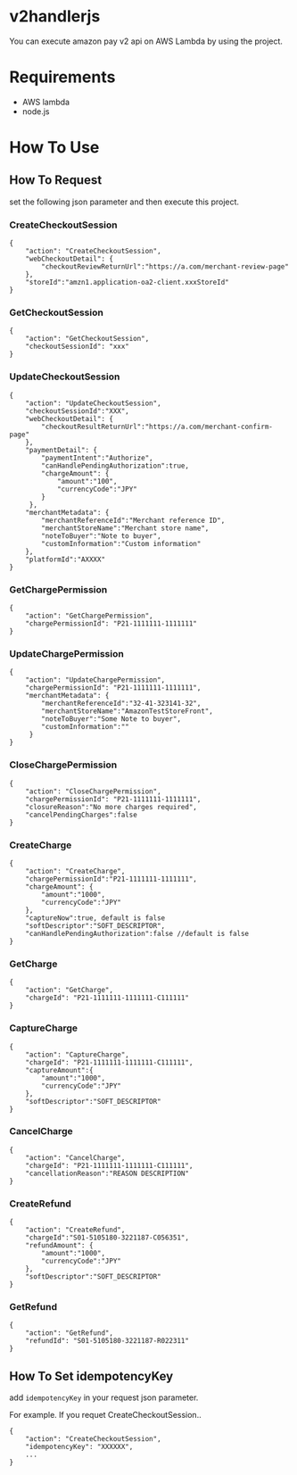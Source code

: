 # v2handlerjs

You can execute amazon pay v2 api on AWS Lambda by using the project.

# Requirements
* AWS lambda
* node.js

# How To Use
## How To Request
set the following json parameter and then execute this project.

### CreateCheckoutSession

```
{
    "action": "CreateCheckoutSession",
    "webCheckoutDetail": {
        "checkoutReviewReturnUrl":"https://a.com/merchant-review-page"
    },
    "storeId":"amzn1.application-oa2-client.xxxStoreId"
}
```

### GetCheckoutSession

```
{
    "action": "GetCheckoutSession",
    "checkoutSessionId": "xxx"
}
```

### UpdateCheckoutSession

```
{
    "action": "UpdateCheckoutSession",
    "checkoutSessionId":"XXX",
    "webCheckoutDetail": {
        "checkoutResultReturnUrl":"https://a.com/merchant-confirm-page"
    },
    "paymentDetail": {
        "paymentIntent":"Authorize",
        "canHandlePendingAuthorization":true,
        "chargeAmount": {
            "amount":"100",
            "currencyCode":"JPY"
        }
     },
    "merchantMetadata": {
        "merchantReferenceId":"Merchant reference ID",
        "merchantStoreName":"Merchant store name",
        "noteToBuyer":"Note to buyer",
        "customInformation":"Custom information"
    },
    "platformId":"AXXXX"
}
```

### GetChargePermission

```
{
    "action": "GetChargePermission",
    "chargePermissionId": "P21-1111111-1111111"
}
```

### UpdateChargePermission

```
{
    "action": "UpdateChargePermission",
    "chargePermissionId": "P21-1111111-1111111",
    "merchantMetadata": {
        "merchantReferenceId":"32-41-323141-32",
        "merchantStoreName":"AmazonTestStoreFront",
        "noteToBuyer":"Some Note to buyer",
        "customInformation":""    
     }
}
```

### CloseChargePermission

```
{
    "action": "CloseChargePermission",
    "chargePermissionId": "P21-1111111-1111111",
    "closureReason":"No more charges required",
    "cancelPendingCharges":false
}
```

### CreateCharge

```
{
    "action": "CreateCharge",
    "chargePermissionId":"P21-1111111-1111111",
    "chargeAmount": {
        "amount":"1000",
        "currencyCode":"JPY"
    },
    "captureNow":true, default is false
    "softDescriptor":"SOFT_DESCRIPTOR",
    "canHandlePendingAuthorization":false //default is false
}
```

### GetCharge

```
{
    "action": "GetCharge",
    "chargeId": "P21-1111111-1111111-C111111"
}
```

### CaptureCharge

```
{
    "action": "CaptureCharge",
    "chargeId": "P21-1111111-1111111-C111111",
    "captureAmount":{
        "amount":"1000",
        "currencyCode":"JPY"
    },
    "softDescriptor":"SOFT_DESCRIPTOR"
}
```

### CancelCharge

```
{
    "action": "CancelCharge",
    "chargeId": "P21-1111111-1111111-C111111",
    "cancellationReason":"REASON DESCRIPTION"
}
```

### CreateRefund

```
{
    "action": "CreateRefund",
    "chargeId":"S01-5105180-3221187-C056351",
    "refundAmount": {
        "amount":"1000",
        "currencyCode":"JPY"
    },
    "softDescriptor":"SOFT_DESCRIPTOR"
}
```

### GetRefund

```
{
    "action": "GetRefund",
    "refundId": "S01-5105180-3221187-R022311"
}
```

## How To Set idempotencyKey
add ```idempotencyKey``` in your request json parameter.

For example. If you requet CreateCheckoutSession..

```
{
    "action": "CreateCheckoutSession",
    "idempotencyKey": "XXXXXX",
    ...
}
```
